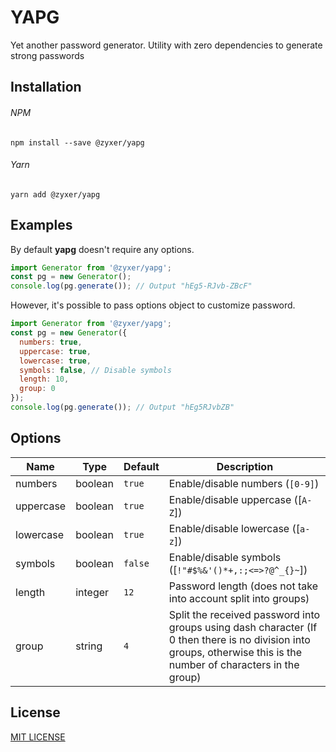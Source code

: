 # YAPG

Yet another password generator. 
Utility with zero dependencies to generate strong passwords

## Installation

###### NPM
`npm install --save @zyxer/yapg`

###### Yarn
`yarn add @zyxer/yapg`

## Examples

By default **yapg** doesn't require any options.

```javascript
import Generator from '@zyxer/yapg';
const pg = new Generator();
console.log(pg.generate()); // Output "hEg5-RJvb-ZBcF"
```

However, it's possible to pass options object to customize password.

```javascript
import Generator from '@zyxer/yapg';
const pg = new Generator({
  numbers: true,
  uppercase: true,
  lowercase: true,
  symbols: false, // Disable symbols
  length: 10,
  group: 0
});
console.log(pg.generate()); // Output "hEg5RJvbZB"
```

## Options

| Name      | Type    | Default | Description                                                                                                                                                       |
|-----------|---------|---------|-------------------------------------------------------------------------------------------------------------------------------------------------------------------|
| numbers   | boolean | `true`  | Enable/disable numbers (`[0-9]`)                                                                                                                                  |
| uppercase | boolean | `true`  | Enable/disable uppercase ([`A-Z`])                                                                                                                                |
| lowercase | boolean | `true`  | Enable/disable lowercase ([`a-z`])                                                                                                                                |
| symbols   | boolean | `false` | Enable/disable symbols ([`!"#$%&'()*+,:;<=>?@^_{}~`])                                                                                                             |
| length    | integer | `12`    | Password length (does not take into account split into groups)                                                                                                    |
| group     | string  | `4`     | Split the received password into groups using dash character (If 0 then there is no division into groups, otherwise this is the number of characters in the group) |

## License
[MIT LICENSE](https://github.com/imzyxer/yapg/blob/master/LICENSE)
